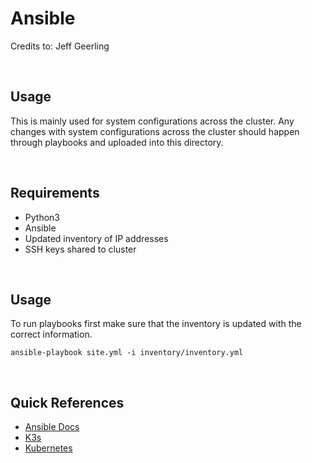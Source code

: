 # Ansible  

Credits to: Jeff Geerling

<br>

## Usage
This is mainly used for system configurations across the cluster. Any changes with system configurations across the cluster should happen through playbooks and uploaded into this directory.

<br>

## Requirements

- Python3
- Ansible
- Updated inventory of IP addresses
- SSH keys shared to cluster

<br>

## Usage
To run playbooks first make sure that the inventory is updated with the correct information.

```
ansible-playbook site.yml -i inventory/inventory.yml
```

<br>

## Quick References

- [Ansible Docs](https://docs.ansible.com/)
- [K3s](https://rancher.com/docs/k3s/latest/en/)
- [Kubernetes](https://kubernetes.io/docs/home/)
